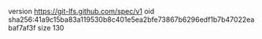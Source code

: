 version https://git-lfs.github.com/spec/v1
oid sha256:41a9c15ba83a119530b8c401e5ea2bfe73867b6296edf1b7b47022eabaf7af3f
size 130
